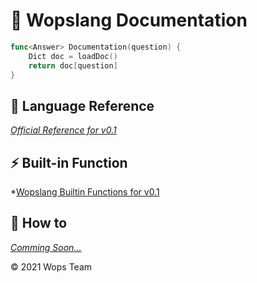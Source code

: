 # 📔 Wopslang Documentation

```go
func<Answer> Documentation(question) {
    Dict doc = loadDoc()
    return doc[question]
}
```

## 📜 Language Reference

*[Official Reference for v0.1](grammar.md)*

## ⚡️ Built-in Function

*[Wopslang Builtin Functions for v0.1](https://github.com/Wopslang/Wops/blob/main/lib/functions.md)

## 📓 How to

*[Comming Soon...]()*

© 2021 Wops Team